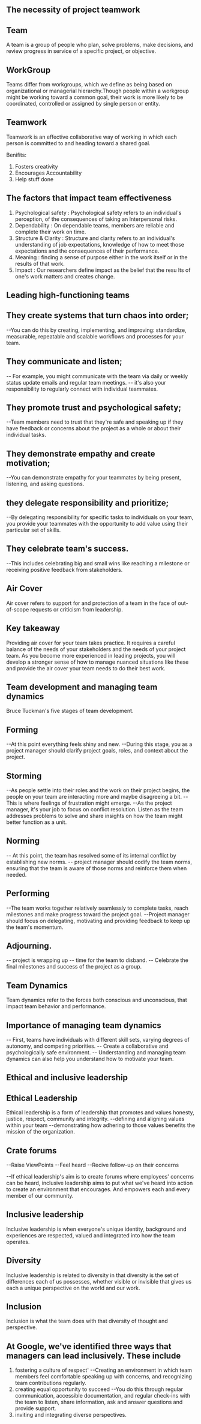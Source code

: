 ## The necessity of project teamwork

## Team
A team is a group of people who plan, solve problems, make decisions, and review progress in service of a specific project, or objective. 

## WorkGroup
Teams differ from workgroups, which we define as being based on organizational or managerial hierarchy.Though people within a workgroup might be working toward a common goal, their work is more likely to be coordinated, controlled or assigned by single person or entity.

## Teamwork
Teamwork is an effective collaborative way of working in which each person is committed to and heading toward a shared goal. 

Benifits:
1. Fosters creativity
2. Encourages Accountability
3. Help stuff done

## The factors that impact team effectiveness
1. Psychological safety : Psychological safety refers to an individual's perception, of the consequences of taking an Interpersonal risks.
2. Dependability : On dependable teams, members are reliable and complete their work on time.
3. Structure & Clarity : Structure and clarity refers to an individual's understanding of job expectations, knowledge of how to meet those expectations and the consequences of their performance.
4. Meaning : finding a sense of purpose either in the work itself or in the results of that work.
5. Impact : Our researchers define impact as the belief that the resu	lts of one's work matters and creates change. 


## Leading high-functioning teams

## They create systems that turn chaos into order; 
--You can do this by creating, implementing, and improving: standardize, measurable, repeatable and scalable workflows and processes for your team.
## They communicate and listen;  
-- For example, you might communicate with the team via daily or weekly status update emails and regular team meetings. 
-- it's also your responsibility to regularly connect with individual teammates.
## They promote trust and psychological safety;
--Team members need to trust that they're safe and speaking up if they have feedback or concerns about the project as a whole or about their individual tasks.
## They demonstrate empathy and create motivation;
--You can demonstrate empathy for your teammates by being present, listening, and asking questions. 
## they delegate responsibility and prioritize;
--By delegating responsibility for specific tasks to individuals on your team, you provide your teammates with the opportunity to add value using their particular set of skills. 
## They celebrate team's success.
--This includes celebrating big and small wins like reaching a milestone or receiving positive feedback from stakeholders.

## Air Cover
Air cover refers to support for and protection of a team in the face of out-of-scope requests or criticism from leadership. 

## Key takeaway
Providing air cover for your team takes practice. It requires a careful balance of the needs of your stakeholders and the needs of your project team. As you become more experienced in leading projects, you will develop a stronger sense of how to manage nuanced situations like these and provide the air cover your team needs to do their best work. 

## Team development and managing team dynamics
Bruce Tuckman's five stages of team development. 
## Forming
--At this point everything feels shiny and new.
--During this stage, you as a project manager should clarify project goals, roles, and context about the project. 
## Storming
--As people settle into their roles and the work on their project begins, the people on your team are interacting more and maybe disagreeing a bit. 
--This is where feelings of frustration might emerge.
--As the project manager, it's your job to focus on conflict resolution. Listen as the team addresses problems to solve and share insights on how the team might better function as a unit.
## Norming
-- At this point, the team has resolved some of its internal conflict by establishing new norms.
-- project manager should codify the team norms, ensuring that the team is aware of those norms and reinforce them when needed.
## Performing
--The team works together relatively seamlessly to complete tasks, reach milestones and make progress toward the project goal.
--Project manager should focus on delegating, motivating and providing feedback to keep up the team's momentum.
## Adjourning.
-- project is wrapping up
-- time for the team to disband.
-- Celebrate the final milestones and success of the project as a group.

## Team Dynamics
Team dynamics refer to the forces both conscious and unconscious, that impact team behavior and performance.

## Importance of managing team dynamics
-- First, teams have individuals with different skill sets, varying degrees of autonomy, and competing priorities.
-- Create a collaborative and psychologically safe environment.
-- Understanding and managing team dynamics can also help you understand how to motivate your team.

## Ethical and inclusive leadership

## Ethical Leadership
Ethical leadership is a form of leadership that promotes and values honesty, justice, respect, community and integrity. 
--defining and aligning values within your team 
--demonstrating how adhering to those values benefits the mission of the organization.

## Crate forums
--Raise ViewPoints
--Feel heard
--Recive follow-up on their concerns

--If ethical leadership's aim is to create forums where employees' concerns can be heard, inclusive leadership aims to put what we've heard into action to create an environment that encourages. And empowers each and every member of our community. 

## Inclusive leadership
Inclusive leadership is when everyone's unique identity, background and experiences are respected, valued and integrated into how the team operates. 

## Diversity
Inclusive leadership is related to diversity in that diversity is the set of differences each of us possesses, whether visible or invisible that gives us each a unique perspective on the world and our work.

## Inclusion 
Inclusion is what the team does with that diversity of thought and perspective.


## At Google, we've identified three ways that managers can lead inclusively. These include 
1. fostering a culture of respect'
--Creating an environment in which team members feel comfortable speaking up with concerns, and recognizing team contributions regularly.
2. creating equal opportunity to succeed
--You do this through regular communication, accessible documentation, and regular check-ins with the team to listen, share information, ask and answer questions and provide support. 
3. inviting and integrating diverse perspectives. 
